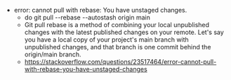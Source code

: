
- error: cannot pull with rebase: You have unstaged changes.
  - do git pull --rebase --autostash origin main
  - Git pull rebase is a method of combining your local unpublished changes with the latest published changes on your remote. Let's say you have a local copy of your project's main branch with unpublished changes, and that branch is one commit behind the origin/main branch.
  - https://stackoverflow.com/questions/23517464/error-cannot-pull-with-rebase-you-have-unstaged-changes